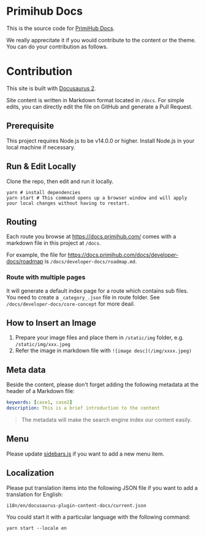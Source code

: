 # Primihub Docs

This is the source code for [PrimiHub Docs](https://docs.primihub.com/).

We really apprecitate it if you would contribute to the content or the theme. You can do your contribution as follows. 

# Contribution
This site is built with [Docusaurus 2](https://docusaurus.io/). 

Site content is written in Markdown format located in `/docs`. For simple edits, you can directly edit the file on GitHub and generate a Pull Request.

## Prerequisite
This project requires Node.js to be v14.0.0 or higher. Install Node.js in your local machine if necessary.

## Run & Edit Locally
Clone the repo, then edit and run it locally. 
```shell
yarn # install dependencies 
yarn start # This command opens up a browser window and will apply your local changes without having to restart.
```

## Routing
Each route you browse at https://docs.primihub.com/ comes with a markdown file in this project at `/docs`. 

For example, the file for https://docs.primihub.com/docs/developer-docs/roadmap is `/docs/developer-docs/roadmap.md`.

### Route with multiple pages
It will generate a default index page for a route which contains sub files. You need to create a `_category_.json` file in route folder. See `/docs/developer-docs/core-concept` for more deail.

## How to Insert an Image
1. Prepare your image files and place them in `/static/img` folder, e.g. `/static/img/xxx.jpeg`
2. Refer the image in markdown file with `![image desc](/img/xxxx.jpeg)`

## Meta data
Beside the content, please don't forget adding the following metadata at the header of a Markdown file:

```yaml
keywords: [case1, case2]
description: This is a brief introduction to the content
```

> The metadata will make the search engine index our content easily.

## Menu
Please update [sidebars.js](sidebars.js) if you want to add a new menu item.

## Localization
Please put translation items into the following JSON file if you want to add a translation for English:

```
i18n/en/docusaurus-plugin-content-docs/current.json
```

You could start it with a particular language with the following command:

```shell
yarn start --locale en
```
